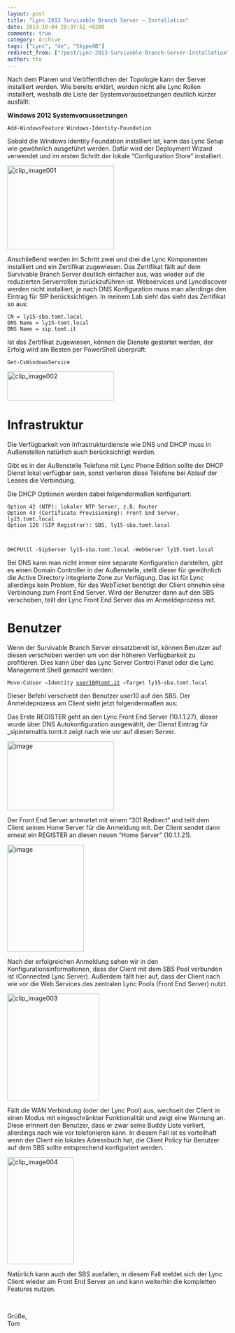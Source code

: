 ```yaml
---
layout: post
title: "Lync 2013 Survivable Branch Server – Installation"
date: 2013-10-04 20:37:52 +0200
comments: true
category: Archive
tags: ["Lync", "de", "Skype4B"]
redirect_from: ["/post/Lync-2013-Survivable-Branch-Server-Installation", "/post/lync-2013-survivable-branch-server-installation"]
author: tto
---
```

<!-- more -->
<p>Nach dem Planen und Veröffentlichen der Topologie kann der Server installiert werden. Wie bereits erklärt, werden nicht alle Lync Rollen installiert, weshalb die Liste der Systemvoraussetzungen deutlich kürzer ausfällt:</p>  <p><strong>Windows 2012 Systemvoraussetzungen</strong></p>  <p><code>Add-WindowsFeature Windows-Identity-Foundation</code></p>  <p>Sobald die Windows Identity Foundation installiert ist, kann das Lync Setup wie gewöhnlich ausgeführt werden. Dafür wird der Deployment Wizard verwendet und im ersten Schritt der lokale “Configuration Store” installiert.</p>  <p><a href="/assets/archive/clip_image001_7.png"><img title="clip_image001" style="border-top: 0px; border-right: 0px; border-bottom: 0px; border-left: 0px; display: inline" border="0" alt="clip_image001" src="/assets/archive/clip_image001_thumb_6.png" width="244" height="191" /></a></p>  <p>Anschließend werden im Schritt zwei und drei die Lync Komponenten installiert und ein Zertifikat zugewiesen. Das Zertifikat fällt auf dem Survivable Branch Server deutlich einfacher aus, was wieder auf die reduzierten Serverrollen zurückzuführen ist. Webservices und Lyncdiscover werden nicht installiert, je nach DNS Konfiguration muss man allerdings den Eintrag für SIP berücksichtigen. In meinem Lab sieht das sieht das Zertifikat so aus:</p>  <p><code>CN = ly15-sba.tomt.local      <br />DNS Name = ly15-tomt.local       <br />DNS Name = sip.tomt.it</code></p>  <p>Ist das Zertifikat zugewiesen, können die Dienste gestartet werden, der Erfolg wird am Besten per PowerShell überprüft:</p>  <p><code>Get-CsWindowsService</code></p>  <p><a href="/assets/archive/clip_image002_5.png"><img title="clip_image002" style="border-top: 0px; border-right: 0px; border-bottom: 0px; border-left: 0px; display: inline" border="0" alt="clip_image002" src="/assets/archive/clip_image002_thumb_4.png" width="244" height="66" /></a></p>  <h1>Infrastruktur</h1>  <p>Die Verfügbarkeit von Infrastrukturdienste wie DNS und DHCP muss in Außenstellen natürlich auch berücksichtigt werden.</p>  <p>Gibt es in der Außenstelle Telefone mit Lync Phone Edition sollte der DHCP Dienst lokal verfügbar sein, sonst verlieren diese Telefone bei Ablauf der Leases die Verbindung.</p>  <p>Die DHCP Optionen werden dabei folgendermaßen konfiguriert:</p>  <p><code>Option 42 (NTP): lokaler NTP Server, z.B. Router      <br />Option 43 (Certificate Provisioning): Front End Server, ly15.tomt.local       <br />Option 120 (SIP Registrar): SBS, ly15-sba.tomt.local</p>    <p>DHCPUtil -SipServer ly15-sba.tomt.local -WebServer ly15.tomt.local</code></p>  <p>Bei DNS kann man nicht immer eine separate Konfiguration darstellen, gibt es einen Domain Controller in der Außenstelle, stellt dieser für gewöhnlich die Active Directory integrierte Zone zur Verfügung. Das ist für Lync allerdings kein Problem, für das WebTicket benötigt der Client ohnehin eine Verbindung zum Front End Server. Wird der Benutzer dann auf den SBS verschoben, teilt der Lync Front End Server das im Anmeldeprozess mit.</p>  <h1>Benutzer</h1>  <p>Wenn der Survivable Branch Server einsatzbereit ist, können Benutzer auf diesen verschoben werden um von der höheren Verfügbarkeit zu profitieren. Dies kann über das Lync Server Control Panel oder die Lync Management Shell gemacht werden:</p>  <p><code>Move-CsUser –Identity <a href="mailto:user10@tomt.it">user10@tomt.it</a> –Target ly15-sba.tomt.local</code></p>  <p>Dieser Befehl verschiebt den Benutzer user10 auf den SBS. Der Anmeldeprozess am Client sieht jetzt folgendermaßen aus:</p>  <p>Das Erste REGISTER geht an den Lync Front End Server (10.1.1.27), dieser wurde über DNS Autokonfiguration ausgewählt, der Dienst Eintrag für _sipinternaltls.tomt.it zeigt nach wie vor auf diesen Server. </p>  <p><a href="/assets/archive/image_575.png"><img title="image" style="border-left-width: 0px; border-right-width: 0px; border-bottom-width: 0px; display: inline; border-top-width: 0px" border="0" alt="image" src="/assets/archive/image_thumb_573.png" width="244" height="157" /></a></p>  <p>Der Front End Server antwortet mit einem “301 Redirect” und teilt dem Client seinen Home Server für die Anmeldung mit. Der Client sendet dann erneut ein REGISTER an diesen neuen “Home Server” (10.1.1.21).</p>  <p><a href="/assets/archive/image_576.png"><img title="image" style="border-left-width: 0px; border-right-width: 0px; border-bottom-width: 0px; display: inline; border-top-width: 0px" border="0" alt="image" src="/assets/archive/image_thumb_574.png" width="175" height="244" /></a> </p>  <p>Nach der erfolgreichen Anmeldung sehen wir in den Konfigurationsinformationen, dass der Client mit dem SBS Pool verbunden ist (Connected Lync Server). Außerdem fällt hier auf, dass der Client nach wie vor die Web Services des zentralen Lync Pools (Front End Server) nutzt.</p>  <p><a href="/assets/archive/clip_image003_4.png"><img title="clip_image003" style="border-top: 0px; border-right: 0px; border-bottom: 0px; border-left: 0px; display: inline" border="0" alt="clip_image003" src="/assets/archive/clip_image003_thumb_3.png" width="210" height="244" /></a></p>  <p>Fällt die WAN Verbindung (oder der Lync Pool) aus, wechselt der Client in einen Modus mit eingeschränkter Funktionalität und zeigt eine Warnung an. Diese erinnert den Benutzer, dass er zwar seine Buddy Liste verliert, allerdings nach wie vor telefonieren kann. In diesem Fall ist es vorteilhaft wenn der Client ein lokales Adressbuch hat, die Client Policy für Benutzer auf dem SBS sollte entsprechend konfiguriert werden.</p>  <p><a href="/assets/archive/clip_image004_4.png"><img title="clip_image004" style="border-top: 0px; border-right: 0px; border-bottom: 0px; border-left: 0px; display: inline" border="0" alt="clip_image004" src="/assets/archive/clip_image004_thumb_3.png" width="152" height="244" /></a></p>  <p>Natürlich kann auch der SBS ausfallen, in diesem Fall meldet sich der Lync Client wieder am Front End Server an und kann weiterhin die kompletten Features nutzen.</p>  <p>&#160;</p>  <p>Grüße,    <br />Tom</p>

